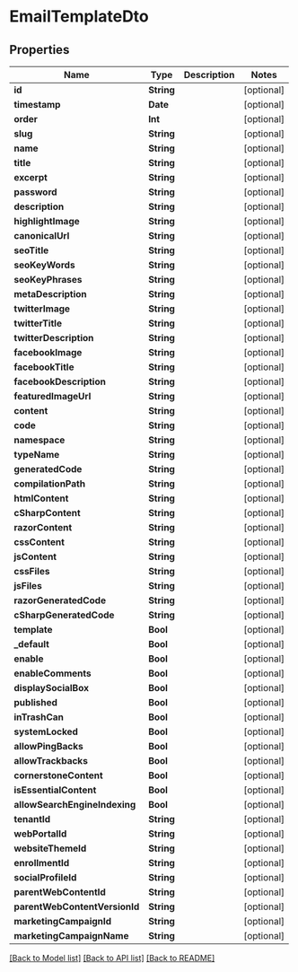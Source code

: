 # EmailTemplateDto

## Properties
Name | Type | Description | Notes
------------ | ------------- | ------------- | -------------
**id** | **String** |  | [optional] 
**timestamp** | **Date** |  | [optional] 
**order** | **Int** |  | [optional] 
**slug** | **String** |  | [optional] 
**name** | **String** |  | [optional] 
**title** | **String** |  | [optional] 
**excerpt** | **String** |  | [optional] 
**password** | **String** |  | [optional] 
**description** | **String** |  | [optional] 
**highlightImage** | **String** |  | [optional] 
**canonicalUrl** | **String** |  | [optional] 
**seoTitle** | **String** |  | [optional] 
**seoKeyWords** | **String** |  | [optional] 
**seoKeyPhrases** | **String** |  | [optional] 
**metaDescription** | **String** |  | [optional] 
**twitterImage** | **String** |  | [optional] 
**twitterTitle** | **String** |  | [optional] 
**twitterDescription** | **String** |  | [optional] 
**facebookImage** | **String** |  | [optional] 
**facebookTitle** | **String** |  | [optional] 
**facebookDescription** | **String** |  | [optional] 
**featuredImageUrl** | **String** |  | [optional] 
**content** | **String** |  | [optional] 
**code** | **String** |  | [optional] 
**namespace** | **String** |  | [optional] 
**typeName** | **String** |  | [optional] 
**generatedCode** | **String** |  | [optional] 
**compilationPath** | **String** |  | [optional] 
**htmlContent** | **String** |  | [optional] 
**cSharpContent** | **String** |  | [optional] 
**razorContent** | **String** |  | [optional] 
**cssContent** | **String** |  | [optional] 
**jsContent** | **String** |  | [optional] 
**cssFiles** | **String** |  | [optional] 
**jsFiles** | **String** |  | [optional] 
**razorGeneratedCode** | **String** |  | [optional] 
**cSharpGeneratedCode** | **String** |  | [optional] 
**template** | **Bool** |  | [optional] 
**_default** | **Bool** |  | [optional] 
**enable** | **Bool** |  | [optional] 
**enableComments** | **Bool** |  | [optional] 
**displaySocialBox** | **Bool** |  | [optional] 
**published** | **Bool** |  | [optional] 
**inTrashCan** | **Bool** |  | [optional] 
**systemLocked** | **Bool** |  | [optional] 
**allowPingBacks** | **Bool** |  | [optional] 
**allowTrackbacks** | **Bool** |  | [optional] 
**cornerstoneContent** | **Bool** |  | [optional] 
**isEssentialContent** | **Bool** |  | [optional] 
**allowSearchEngineIndexing** | **Bool** |  | [optional] 
**tenantId** | **String** |  | [optional] 
**webPortalId** | **String** |  | [optional] 
**websiteThemeId** | **String** |  | [optional] 
**enrollmentId** | **String** |  | [optional] 
**socialProfileId** | **String** |  | [optional] 
**parentWebContentId** | **String** |  | [optional] 
**parentWebContentVersionId** | **String** |  | [optional] 
**marketingCampaignId** | **String** |  | [optional] 
**marketingCampaignName** | **String** |  | [optional] 

[[Back to Model list]](../README.md#documentation-for-models) [[Back to API list]](../README.md#documentation-for-api-endpoints) [[Back to README]](../README.md)


